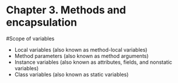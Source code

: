 Chapter 3. Methods and encapsulation
=======================================

#Scope of variables

 - Local variables (also known as method-local variables)
 - Method parameters (also known as method arguments)
 - Instance variables (also known as attributes, fields, and nonstatic variables)
 - Class variables (also known as static variables)
